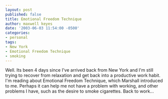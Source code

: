 ```yaml
---
layout: post
published: false
title: Emotional Freedom Technique
author: maxwell keyes
date: '2003-06-03 11:54:00 -0500'
categories:
- personal
tags:
- New York
- Emotional Freedom Technique
- smoking
---
```


Well. Its been 4 days since I've arrived back from New York and I'm still trying
to recover from relaxation and get back into a productive work habit. I'm
reading about Emotional Freedom Technique, which Marshall introduced to me.
Perhaps it can help me not have a problem with working, and other problems I
have, such as the desire to smoke cigarettes. Back to work...
